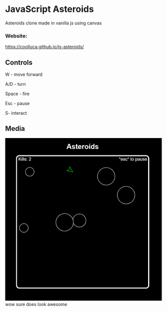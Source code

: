 # JavaScript Asteroids
Asteroids clone made in vanilla js using canvas

### Website:
https://coolluca.github.io/js-asteroids/

## Controls

W - move forward

A/D - turn

Space - fire

Esc - pause

S- interact

## Media 
![alt text](https://github.com/CoolLuca/js-asteroids/blob/master/assets/asteroids.png?raw=true)
wow sure does look awesome
